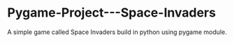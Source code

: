 # Pygame-Project---Space-Invaders
A simple game called Space Invaders build in python using pygame module. 
